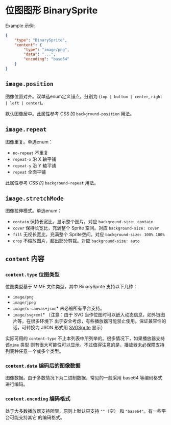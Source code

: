 # 位图图形 BinarySprite
Example 示例:
````JSON
{
    "type": "BinarySprite",
    "content": {
        "type": "image/png",
        "data": "...",
        "encoding": "base64"
    }
}
````

## `image.position`
图像位置对齐。双单选enum定义锚点，分别为
(`top | bottom | center`, `right | left | center`)。

默认图像居中。此属性参考 CSS 的 `background-position` 用法。

## `image.repeat`
图像重复。单选enum：
- `no-repeat` 不重复
- `repeat-x` 沿 X 轴平铺
- `repeat-y` 沿 Y 轴平铺
- `repeat` 全面平铺

此属性参考 CSS 的 `background-repeat` 用法。

## `image.stretchMode`
图像拉伸模式。单选enum：
- `contain` 保持长宽比，显示整个图片。对应 `background-size: contain`
- `cover` 保持长宽比，充满整个 Sprite 空间。对应 `background-size: cover`
- `fill` 无视长宽比，充满整个 Sprite空间。对应 `background-size: 100% 100%`
- `crop` 不缩放图片，超出部分剪裁。对应 `background-size: auto`

## `content` 内容
### `content.type` 位图类型
位图类型基于 MIME 文件类型，其中 BinarySprite 支持以下几种：
- `image/png`
- `image/jpeg`
- `image/x-canvas+json`* 未必被所有平台支持。
- `image/svg+xml`* （注意：由于 SVG 当作位图时可以嵌入动态信息，如外链图片等，在很多环境下
出于安全考虑，有些播放器可能禁止使用。保证兼容性的话，可转换为 JSON 形式用
[SVGSprite](SVGSprite.md) 显示）

实际可用的 `content-type` 不止本列表中所列举的。很多情况下，如果播放器支持该`mime` 类型
则有很大可能性可以显示。不过值得注意的是，播放器未必保障支持列表种任意一个或多个类型。

### `content.data` 编码后的图像数据
图像数据。由于多数情况下为二进制数据，常见的一般采用 base64 等编码格式进行编码。

### `content.encoding` 编码格式
处于大多数播放器支持所限，原则上默认只支持 `""`（空） 和 `"base64"`。有一些平台可能支持其它
的编码格式。
